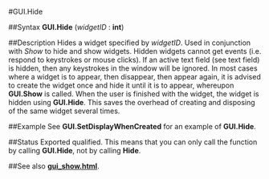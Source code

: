 
#GUI.Hide

##Syntax
**GUI.Hide** (_widgetID_ : **int**)



##Description
Hides a widget specified by _widgetID_. Used in conjunction with _Show_ to hide and show widgets. Hidden widgets cannot get events (i.e. respond to keystrokes or mouse clicks). If an active text field (see text field) is hidden, then any keystrokes in the window will be ignored.
In most cases where a widget is to appear, then disappear, then appear again, it is advised to create the widget once and hide it until it is to appear, whereupon **GUI.Show** is called. When the user is finished with the widget, the widget is hidden using **GUI.Hide**. This saves the overhead of creating and disposing of the same widget several times.



##Example
See **GUI.SetDisplayWhenCreated** for an example of **GUI.Hide**.



##Status
Exported qualified.
This means that you can only call the function by calling **GUI.Hide**, not by calling **Hide**.



##See also
**[gui_show.html](GUI.Show)**.


